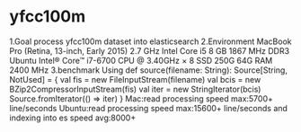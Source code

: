 # yfcc100m
1.Goal process yfcc100m dataset into elasticsearch
2.Environment
  MacBook Pro (Retina, 13-inch, Early 2015)
  2.7 GHz Intel Core i5
  8 GB 1867 MHz DDR3
  Ubuntu
  Intel® Core™ i7-6700 CPU @ 3.40GHz × 8
  SSD 250G
  64G RAM 2400 MHz
3.benchmark
Using
 def source(filename: String): Source[String, NotUsed] = {
    val fis = new FileInputStream(filename)
    val bcis = new BZip2CompressorInputStream(fis)
    val iter = new StringIterator(bcis)
    Source.fromIterator(() => iter)
  }
Mac:read processing speed max:5700+ line/seconds
Ubuntu:read processing speed max:15600+ line/seconds and indexing into es speed avg:8000+

